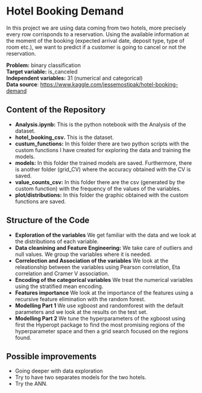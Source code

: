 # Hotel Booking Demand
In this project we are using data coming from two hotels, more precisely every row corrisponds to a reservation. Using the available information at the moment of the booking (expected arrival date, deposit type, type of room etc.),
we want to predict if a customer is going to cancel or not the reservation. 

<b>Problem:</b> binary classification <br>
<b>Target variable:</b> is_canceled <br>
<b>Independent variables:</b> 31 (numerical and categorical) <br>
<b>Data source</b>: https://www.kaggle.com/jessemostipak/hotel-booking-demand <br>

## Content of the Repository
- <b>Analysis.ipynb:</b> This is the python notebook with the Analysis of the dataset. 
- <b>hotel_booking_csv.</b> This is the dataset. 
- <b>custum_functions:</b> In this folder there are two python scripts with the custom functions I have created for exploring the data and training the models.
- <b>models:</b> In this folder the trained models are saved. Furthermore, there is another folder (grid_CV) where the accuracy obtained with the CV is saved.
- <b>value_counts_csv:</b> In this folder there are the csv (generated by the custom function) with the frequency of the values of the variables.
- <b>plot/distributions:</b> In this folder the graphic obtained with the custom functions are saved.
## Structure of the Code
- <b>Exploration of the variables</b> We get familiar with the data and we look at the distributions of each variable.
- <b>Data cleanining and Feature Engineering:</b> We take care of outliers and null values. We group the variables where it is needed.
- <b>Correlection and Association of the variables</b> We look at the releationship between the variables using Pearson correlation, Eta correlation and Cramer V association.
- <b>Encoding of the categorical variables</b> We treat the numerical variables using the stratified mean encoding.
- <b>Features importance</b> We look at the importance of the features using a recursive feature elimination with the random forest.
- <b>Modelling Part 1 </b> We use xgboost and randomforest with the default parameters and we look at the results on the test set. 
- <b>Modelling Part 2 </b> We tune the hyperparameters of the xgboost using first the Hyperopt package to find the most promising regions of the hyperparameter space and then a grid search focused on the regions found. 

## Possible improvements 
- Going deeper with data exploration
- Try to have  two separates models for the two hotels.
- Try the ANN. 
